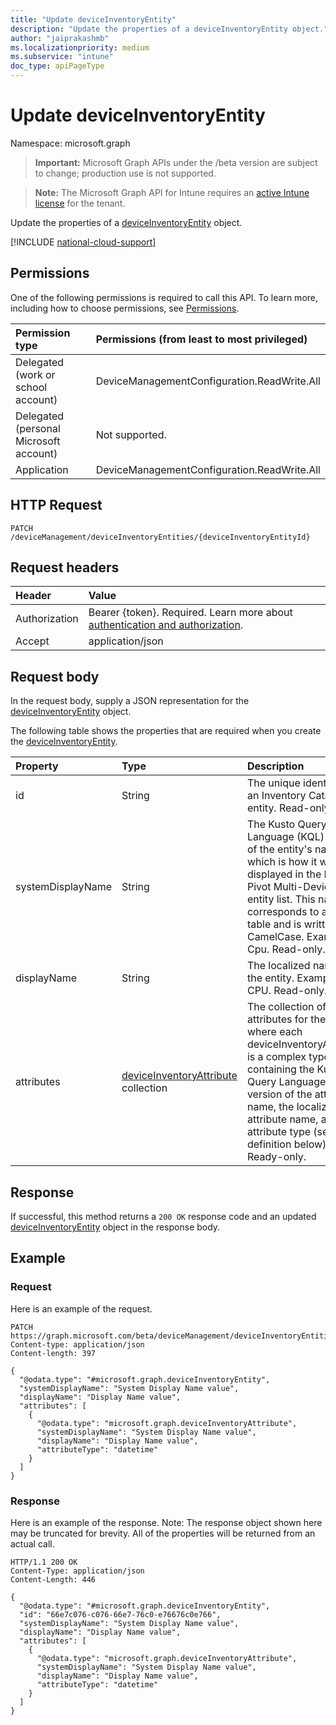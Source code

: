 ```yaml
---
title: "Update deviceInventoryEntity"
description: "Update the properties of a deviceInventoryEntity object."
author: "jaiprakashmb"
ms.localizationpriority: medium
ms.subservice: "intune"
doc_type: apiPageType
---
```


# Update deviceInventoryEntity

Namespace: microsoft.graph

> **Important:** Microsoft Graph APIs under the /beta version are subject to change; production use is not supported.

> **Note:** The Microsoft Graph API for Intune requires an [active Intune license](https://go.microsoft.com/fwlink/?linkid=839381) for the tenant.

Update the properties of a [deviceInventoryEntity](../resources/intune-multidevicepivotservice-deviceinventoryentity.md) object.

[!INCLUDE [national-cloud-support](../../includes/all-clouds.md)]

## Permissions
One of the following permissions is required to call this API. To learn more, including how to choose permissions, see [Permissions](/graph/permissions-reference).

|Permission type|Permissions (from least to most privileged)|
|:---|:---|
|Delegated (work or school account)|DeviceManagementConfiguration.ReadWrite.All|
|Delegated (personal Microsoft account)|Not supported.|
|Application|DeviceManagementConfiguration.ReadWrite.All|

## HTTP Request
<!-- {
  "blockType": "ignored"
}
-->
``` http
PATCH /deviceManagement/deviceInventoryEntities/{deviceInventoryEntityId}
```

## Request headers
|Header|Value|
|:---|:---|
|Authorization|Bearer {token}. Required. Learn more about [authentication and authorization](/graph/auth/auth-concepts).|
|Accept|application/json|

## Request body
In the request body, supply a JSON representation for the [deviceInventoryEntity](../resources/intune-multidevicepivotservice-deviceinventoryentity.md) object.

The following table shows the properties that are required when you create the [deviceInventoryEntity](../resources/intune-multidevicepivotservice-deviceinventoryentity.md).

|Property|Type|Description|
|:---|:---|:---|
|id|String|The unique identifier of an Inventory Catalog entity. Read-only.|
|systemDisplayName|String|The Kusto Query Language (KQL) version of the entity's name, which is how it will be displayed in the Intune Pivot Multi-Device entity list. This name corresponds to a Kusto table and is written in CamelCase. Example: Cpu. Read-only.|
|displayName|String|The localized name of the entity. Example: CPU. Read-only.|
|attributes|[deviceInventoryAttribute](../resources/intune-multidevicepivotservice-deviceinventoryattribute.md) collection|The collection of attributes for the entity, where each deviceInventoryAttribute is a complex type containing the Kusto Query Language (KQL) version of the attribute's name, the localized attribute name, and the attribute type (see definition below). Ready-only.|



## Response
If successful, this method returns a `200 OK` response code and an updated [deviceInventoryEntity](../resources/intune-multidevicepivotservice-deviceinventoryentity.md) object in the response body.

## Example

### Request
Here is an example of the request.
``` http
PATCH https://graph.microsoft.com/beta/deviceManagement/deviceInventoryEntities/{deviceInventoryEntityId}
Content-type: application/json
Content-length: 397

{
  "@odata.type": "#microsoft.graph.deviceInventoryEntity",
  "systemDisplayName": "System Display Name value",
  "displayName": "Display Name value",
  "attributes": [
    {
      "@odata.type": "microsoft.graph.deviceInventoryAttribute",
      "systemDisplayName": "System Display Name value",
      "displayName": "Display Name value",
      "attributeType": "datetime"
    }
  ]
}
```

### Response
Here is an example of the response. Note: The response object shown here may be truncated for brevity. All of the properties will be returned from an actual call.
``` http
HTTP/1.1 200 OK
Content-Type: application/json
Content-Length: 446

{
  "@odata.type": "#microsoft.graph.deviceInventoryEntity",
  "id": "66e7c076-c076-66e7-76c0-e76676c0e766",
  "systemDisplayName": "System Display Name value",
  "displayName": "Display Name value",
  "attributes": [
    {
      "@odata.type": "microsoft.graph.deviceInventoryAttribute",
      "systemDisplayName": "System Display Name value",
      "displayName": "Display Name value",
      "attributeType": "datetime"
    }
  ]
}
```
